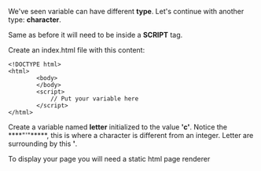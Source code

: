 We've seen variable can have different ****type****. Let's continue with another type: ****character****.

Same as before it will need to be inside a ****SCRIPT**** tag.

Create an index.html file with this content:

	<!DOCTYPE html>
	<html>
    		<body>
    		</body>
    		<script>
      			// Put your variable here
    		</script>
	</html>


Create a variable named ****letter**** initialized to the value ****'c'****. Notice the ****"'"*****, this is where a character is different from an integer. Letter are surrounding by this ****'****.

To display your page you will need a static html page renderer
